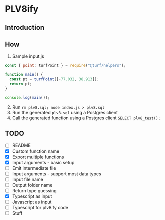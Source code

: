 # PLV8ify

## Introduction

## How

1. Sample input.js

```js
const { point: turfPoint } = require("@turf/helpers");

function main() {
  const pt = turfPoint([-77.032, 38.913]);
  return pt;
}

console.log(main());
```

2. Run `rm plv8.sql; node index.js > plv8.sql`
3. Run the generated `plv8.sql` using a Postgres client
4. Call the generated function using a Postgres client `SELECT plv8_test();`

## TODO

- [ ] README
- [x] Custom function name
- [x] Export multiple functions
- [x] Input arguments - basic setup
- [ ] Emit intermediate file
- [ ] Input arguments - support most data types
- [ ] Input file name
- [ ] Output folder name
- [ ] Return type guessing
- [x] Typescript as input
- [ ] Javascript as input
- [ ] Typescript for plv8ify code
- [ ] Stuff
